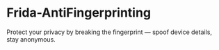# Frida-AntiFingerprinting
Protect your privacy by breaking the fingerprint — spoof device details, stay anonymous.
